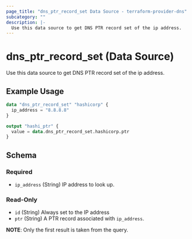 ```yaml
---
page_title: "dns_ptr_record_set Data Source - terraform-provider-dns"
subcategory: ""
description: |-
  Use this data source to get DNS PTR record set of the ip address.
---
```


# dns_ptr_record_set (Data Source)

Use this data source to get DNS PTR record set of the ip address.

## Example Usage

```terraform
data "dns_ptr_record_set" "hashicorp" {
  ip_address = "8.8.8.8"
}

output "hashi_ptr" {
  value = data.dns_ptr_record_set.hashicorp.ptr
}
```

<!-- schema generated by tfplugindocs -->
## Schema

### Required

- `ip_address` (String) IP address to look up.

### Read-Only

- `id` (String) Always set to the IP address
- `ptr` (String) A PTR record associated with `ip_address`.

 __NOTE__: Only the first result is taken from the query.
